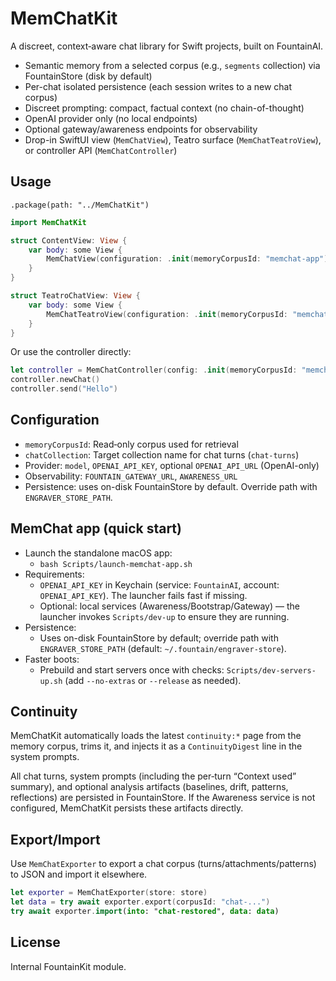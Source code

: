 # MemChatKit

A discreet, context‑aware chat library for Swift projects, built on FountainAI.

- Semantic memory from a selected corpus (e.g., `segments` collection) via FountainStore (disk by default)
- Per-chat isolated persistence (each session writes to a new chat corpus)
- Discreet prompting: compact, factual context (no chain-of-thought)
- OpenAI provider only (no local endpoints)
- Optional gateway/awareness endpoints for observability
- Drop-in SwiftUI view (`MemChatView`), Teatro surface (`MemChatTeatroView`), or controller API (`MemChatController`)

## Usage

```
.package(path: "../MemChatKit")
```

```swift
import MemChatKit

struct ContentView: View {
    var body: some View {
        MemChatView(configuration: .init(memoryCorpusId: "memchat-app"))
    }
}

struct TeatroChatView: View {
    var body: some View {
        MemChatTeatroView(configuration: .init(memoryCorpusId: "memchat-app"))
    }
}
```

Or use the controller directly:

```swift
let controller = MemChatController(config: .init(memoryCorpusId: "memchat-app"))
controller.newChat()
controller.send("Hello")
```

## Configuration
- `memoryCorpusId`: Read‑only corpus used for retrieval
- `chatCollection`: Target collection name for chat turns (`chat-turns`)
- Provider: `model`, `OPENAI_API_KEY`, optional `OPENAI_API_URL` (OpenAI-only)
- Observability: `FOUNTAIN_GATEWAY_URL`, `AWARENESS_URL`
- Persistence: uses on-disk FountainStore by default. Override path with `ENGRAVER_STORE_PATH`.

## MemChat app (quick start)

- Launch the standalone macOS app:
  - `bash Scripts/launch-memchat-app.sh`
- Requirements:
  - `OPENAI_API_KEY` in Keychain (service: `FountainAI`, account: `OPENAI_API_KEY`). The launcher fails fast if missing.
  - Optional: local services (Awareness/Bootstrap/Gateway) — the launcher invokes `Scripts/dev-up` to ensure they are running.
- Persistence:
  - Uses on-disk FountainStore by default; override path with `ENGRAVER_STORE_PATH` (default: `~/.fountain/engraver-store`).
- Faster boots:
  - Prebuild and start servers once with checks: `Scripts/dev-servers-up.sh` (add `--no-extras` or `--release` as needed).

## Continuity
MemChatKit automatically loads the latest `continuity:*` page from the memory corpus,
trims it, and injects it as a `ContinuityDigest` line in the system prompts.

All chat turns, system prompts (including the per‑turn “Context used” summary), and optional
analysis artifacts (baselines, drift, patterns, reflections) are persisted in FountainStore.
If the Awareness service is not configured, MemChatKit persists these artifacts directly.

## Export/Import
Use `MemChatExporter` to export a chat corpus (turns/attachments/patterns) to JSON
and import it elsewhere.

```swift
let exporter = MemChatExporter(store: store)
let data = try await exporter.export(corpusId: "chat-...")
try await exporter.import(into: "chat-restored", data: data)
```

## License
Internal FountainKit module.
